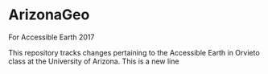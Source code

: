 # ArizonaGeo
For Accessible Earth 2017

This repository tracks changes pertaining to the Accessible Earth in Orvieto class at the University of Arizona.
This is a new line
